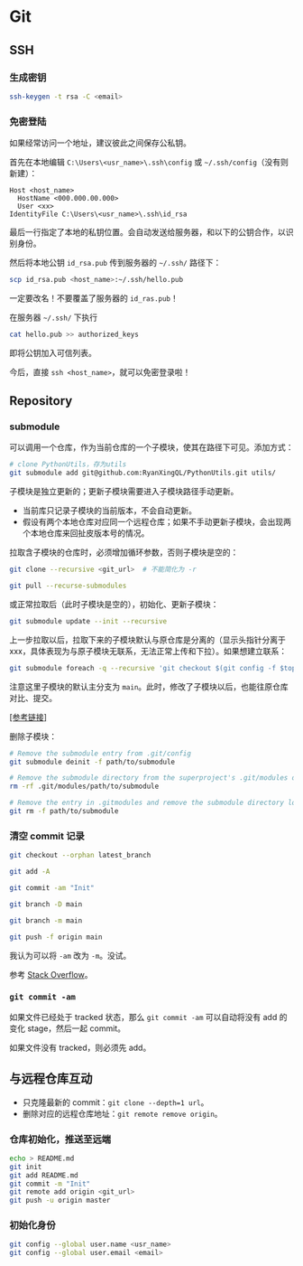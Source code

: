 # Git

## SSH

### 生成密钥

```bash
ssh-keygen -t rsa -C <email>
```

### 免密登陆

如果经常访问一个地址，建议彼此之间保存公私钥。

首先在本地编辑 `C:\Users\<usr_name>\.ssh\config` 或 `~/.ssh/config`（没有则新建）：

```jason
Host <host_name>
  HostName <000.000.00.000>
  User <xx>
IdentityFile C:\Users\<usr_name>\.ssh\id_rsa
```

最后一行指定了本地的私钥位置。会自动发送给服务器，和以下的公钥合作，以识别身份。

然后将本地公钥 `id_rsa.pub` 传到服务器的 `~/.ssh/` 路径下：

```bash
scp id_rsa.pub <host_name>:~/.ssh/hello.pub
```

一定要改名！不要覆盖了服务器的 `id_ras.pub`！

在服务器 `~/.ssh/` 下执行

```bash
cat hello.pub >> authorized_keys
```

即将公钥加入可信列表。

今后，直接 `ssh <host_name>`，就可以免密登录啦！

## Repository

### submodule

可以调用一个仓库，作为当前仓库的一个子模块，使其在路径下可见。添加方式：

```bash
# clone PythonUtils，存为utils
git submodule add git@github.com:RyanXingQL/PythonUtils.git utils/
```

子模块是独立更新的；更新子模块需要进入子模块路径手动更新。

- 当前库只记录子模块的当前版本，不会自动更新。
- 假设有两个本地仓库对应同一个远程仓库；如果不手动更新子模块，会出现两个本地仓库来回扯皮版本号的情况。

拉取含子模块的仓库时，必须增加循环参数，否则子模块是空的：

```bash
git clone --recursive <git_url>  # 不能简化为 -r

git pull --recurse-submodules
```

或正常拉取后（此时子模块是空的），初始化、更新子模块：

```bash
git submodule update --init --recursive
```

上一步拉取以后，拉取下来的子模块默认与原仓库是分离的（显示头指针分离于 xxx，具体表现为与原子模块无联系，无法正常上传和下拉）。如果想建立联系：

```bash
git submodule foreach -q --recursive 'git checkout $(git config -f $toplevel/.gitmodules submodule.$name.branch || echo main)'
```

注意这里子模块的默认主分支为 `main`。此时，修改了子模块以后，也能往原仓库对比、提交。

[[参考链接]](https://git-scm.com/book/zh/v2/Git-工具-子模块)

删除子模块：

```bash
# Remove the submodule entry from .git/config
git submodule deinit -f path/to/submodule

# Remove the submodule directory from the superproject's .git/modules directory
rm -rf .git/modules/path/to/submodule

# Remove the entry in .gitmodules and remove the submodule directory located at path/to/submodule
git rm -f path/to/submodule
```

### 清空 commit 记录

```bash
git checkout --orphan latest_branch

git add -A

git commit -am "Init"

git branch -D main

git branch -m main

git push -f origin main
```

我认为可以将 `-am` 改为 `-m`。没试。

参考 [Stack Overflow](https://stackoverflow.com/questions/13716658/how-to-delete-all-commit-history-in-github)。

### `git commit -am`

如果文件已经处于 tracked 状态，那么 `git commit -am` 可以自动将没有 add 的变化 stage，然后一起 commit。

如果文件没有 tracked，则必须先 add。

## 与远程仓库互动

- 只克隆最新的 commit：`git clone --depth=1 url`。
- 删除对应的远程仓库地址：`git remote remove origin`。

### 仓库初始化，推送至远端

```bash
echo > README.md
git init
git add README.md
git commit -m "Init"
git remote add origin <git_url>
git push -u origin master
```

### 初始化身份

```bash
git config --global user.name <usr_name>
git config --global user.email <email>
```
